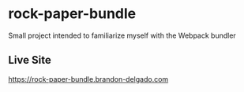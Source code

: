 # rock-paper-bundle
Small project intended to familiarize myself with the Webpack bundler

## Live Site
https://rock-paper-bundle.brandon-delgado.com